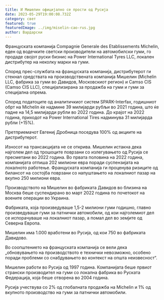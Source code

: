 ```yaml
---
title: И Мишелин официјално се прости од Русија
date: 2023-05-29T19:00:08.732Z
category: свет
featured: true
featuredImage: ../img/miselin-cao-rus.jpg
author: Вардарски
---
```

Француската компанија Compagnie Generale des Etablissements Michelin, еден од водечките светски производители на автомобилски гуми, го продаде својот руски бизнис на Power International Tyres LLC, локален дистрибутер на неколку марки на гуми.

Според прес-службата на француската компанија, дистрибутерот ги стекнал средствата на производствената компанија Мишелин (Michelin LLC, фабрика за гуми во Давидов, Московскиот регион) и Camso CIS (Camso CIS LLC), специјализирана за продажба на гуми и гуми за специјална опрема.

Според податоците од аналитичкиот систем SPARK-Interfax, годишниот обрт на Michelin ќе надмине 39 милијарди рубљи во 2021 година, што ќе падне на 14,5 милијарди рубли во 2022 година. До крајот на 2022 година, приходот на Power International Tires надминува 31 милијарда рубли (+15%).

Претприемачот Евгениј Дробница поседува 100% од акциите на дистрибутерот.

Износот на трансакцијата не се открива. Мишелин истакна дека најголем дел од трошоците поврзани со излегувањето од Русија се пресметани во 2022 година. Во првата половина на 2022 година, компанијата отпиша 202 милиони евра поради суспензијата на локалното работење. Француската компанија ги проценува ризиците од билансот на состојба поврзани со напуштањето на локалниот пазар на вкупно 250 милиони евра.

Производството на Мишелин во фабриката Давидов во близина на Москва беше суспендирано во март 2022 година по почетокот на воените операции во Украина.

Фабриката, која произведуваше 1,5-2 милиони гуми годишно, главно произведуваше гуми за патнички автомобили, од кои најголемиот дел се испорачуваше на локалниот пазар, а помал дел во земјите од Северна Европа.

Мишелин има 1.000 вработени во Русија, од кои 750 во фабриката Давидово.

Во соопштението на француската компанија се вели дека „обновувањето на производството е технички невозможно, особено поради проблеми со снабдувањето во контекст на општа неизвесност“.

Мишелин работи во Русија од 1997 година. Компанијата беше првиот странски производител на гуми со локална фабрика во Руската Федерација, која беше отворена во 2004 година.

Русија учествува со 2% од глобалната продажба на Michelin и 1% од вкупното производство на гуми за патнички автомобили.